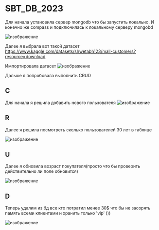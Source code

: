 # SBT_DB_2023

Для начала установила сервер mongodb что бы запустить локально. И конечно же compass и подключилась к локальному серверу mongobd

![изображение](https://github.com/KatyaProkhorchuk/SBT_DB_2023/assets/77965300/d853fced-cea6-426f-bb8f-44b855785d5e)

Далее я выбрала вот такой датасет https://www.kaggle.com/datasets/shwetabh123/mall-customers?resource=download

Импортировала датасет
![изображение](https://github.com/KatyaProkhorchuk/SBT_DB_2023/assets/77965300/23ffa3dc-7e68-4a6d-8d0a-b0fc0c997887)

Дальше я попробовала выполнить CRUD 

## C

Для начала я решила добавить нового пользователя
![изображение](https://github.com/KatyaProkhorchuk/SBT_DB_2023/assets/77965300/f04ea139-638f-4be3-862c-58580457feca)

## R
Далее я решила посмотреть сколько пользователей 30 лет в таблице

![изображение](https://github.com/KatyaProkhorchuk/SBT_DB_2023/assets/77965300/a6da9864-e6b6-4a07-b23d-529dd28bd28b)

## U
Далее я обновила возраст покупателя(просто что бы проверить действительно ли поле обновится)

![изображение](https://github.com/KatyaProkhorchuk/SBT_DB_2023/assets/77965300/ea430b76-e793-4d1e-b059-ecf9f49fe551)

## D

Теперь удалим из бд все кто потратил менее 30$ что бы не засорять память всеми клиентами и хранить только 'vip' )))

![изображение](https://github.com/KatyaProkhorchuk/SBT_DB_2023/assets/77965300/d0464652-fc75-461b-abed-688bb122fb71)
